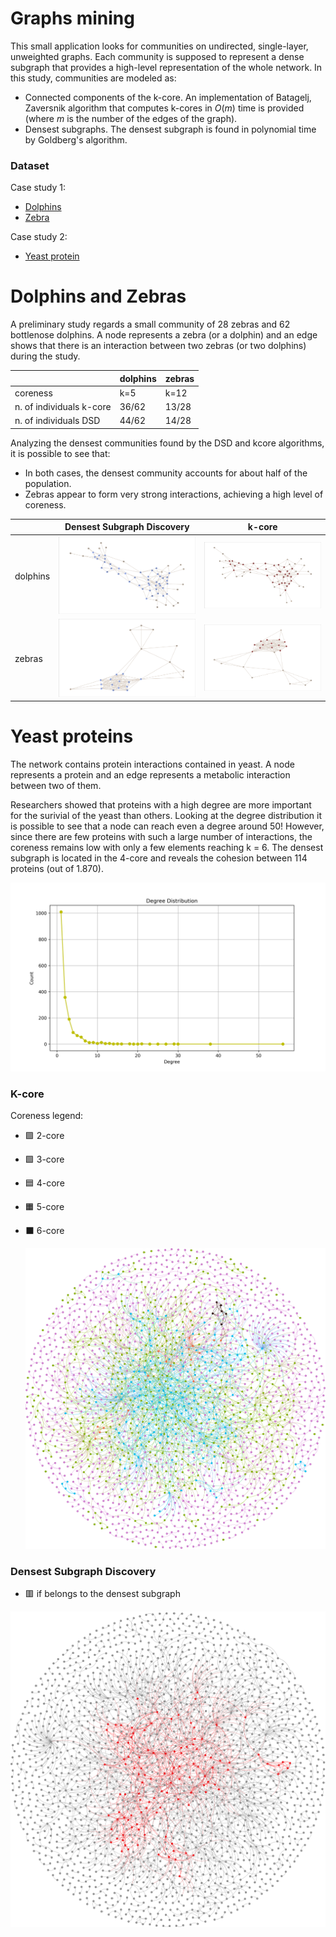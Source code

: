 # Graphs mining

This small application looks for communities on undirected, single-layer, unweighted graphs. Each community is supposed to represent a dense subgraph that provides a high-level representation of the whole network.
In this study, communities are modeled as:
* Connected components of the k-core. An implementation of Batagelj, Zaversnik algorithm that computes k-cores in $O(m)$ time is provided (where $m$ is the number of the edges of the graph).
* Densest subgraphs. The densest subgraph is found in polynomial time by Goldberg's algorithm. 

### Dataset 

Case study 1:
* [Dolphins](http://konect.cc/networks/dolphins/)
* [Zebra](http://konect.cc/networks/moreno_zebra/)

Case study 2:
* [Yeast protein](http://konect.cc/networks/moreno_propro)

# Dolphins and Zebras

A preliminary study regards a small community of 28 zebras and 62 bottlenose dolphins. A node represents a zebra (or a dolphin) and an edge shows that there is an interaction between two zebras (or two dolphins) during the study.

|                          |     dolphins    |      zebras       |
| ------------------------ | --------------- | ----------------- | 
| coreness                 |      k=5        |     k=12          | 
| n. of individuals k-core |    36/62        |    13/28          | 
| n. of individuals DSD    |    44/62        |    14/28          | 

Analyzing the densest communities found by the DSD and kcore algorithms, it is possible to see that:
* In both cases, the densest community accounts for about half of the population. 
* Zebras appear to form very strong interactions, achieving a high level of coreness.

|                          |     Densest Subgraph Discovery                  |       k-core                                        |
| ------------------------ | ----------------------------------------------- | --------------------------------------------------- | 
| dolphins                 |     ![](plots/dolphins/dsd.png)       |     ![](plots/dolphins/kcore.png)         | 
| zebras                   |     ![](plots/moreno_zebra/dsd.png)   |   ![](plots/moreno_zebra/kcore.png)       | 


# Yeast proteins

The network contains protein interactions contained in yeast. A node represents a protein and an edge represents a metabolic interaction between two of them.  

Researchers showed that proteins with a high degree are more important for the surivial of the yeast than others. Looking at the degree distribution it is possible to see that a node can reach even a degree around 50! However, since there are few proteins with such a large number of interactions, the coreness remains low with only a few elements reaching k = 6. The densest subgraph is located in the 4-core and reveals the cohesion between 114 proteins (out of 1.870).

<img src="plots/degree_distribution.png" alt="Alt text" width="600">


 ### K-core 

Coreness legend:
* 🟪 2-core
* 🟩 3-core
* 🟦 4-core
* 🟧 5-core
* ⬛️ 6-core

  ![](plots/moreno_propro/kcore.svg)  


### Densest Subgraph Discovery    

* 🟥 if belongs to the densest subgraph

 ![](plots/moreno_propro/dsd.svg) 



